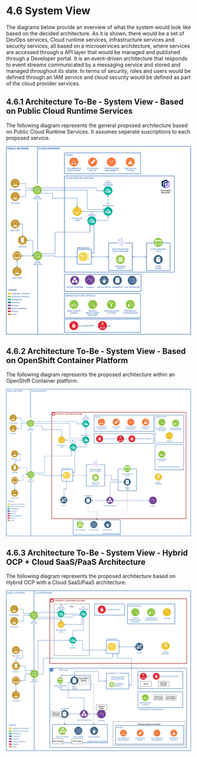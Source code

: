 # 4.6 System View

The diagrams below provide an overview of what the system would look like based on the decided architecture.
As it is shown, there would be a set of DevOps services, Cloud runtime services, infrastructure services and security services, all based on a microservices architecture, where services are accessed through a API layer that would be managed and published through a Developer portal.
It is an event-driven architecture that responds to event streams communicated by a messaging service and stored and managed throughout its state.
In terms of security, roles and users would be defined through an IAM service and cloud security would be defined as part of the cloud provider services.

## 4.6.1 Architecture To-Be - System View - Based on Public Cloud Runtime Services

The following diagram represents the general proposed architecture based on Public Cloud Runtime Services. It assumes seperate suscriptions to each proposed service.

![System View Diagram](system-view-to-be.png)

## 4.6.2 Architecture To-Be - System View - Based on OpenShift Container Platform

The following diagram represents the proposed architecture within an OpenShift Container platform.

![System View Diagram](system-view-to-be-OCP.png)

## 4.6.3 Architecture To-Be - System View - Hybrid OCP + Cloud SaaS/PaaS Architecture

The following diagram represents the proposed architecture based on Hybrid OCP with a Cloud SaaS/PaaS architecture.

![System View Diagram](system-view-to-be-hybrid-ocp-ibm-cloud.png)
